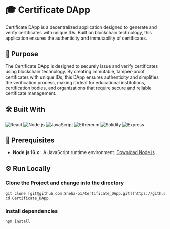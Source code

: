 # 🎓 Certificate DApp

Certificate DApp is a decentralized application designed to generate and verify certificates with unique IDs. Built on blockchain technology, this application ensures the authenticity and immutability of certificates.

## 🎯 Purpose

The Certificate DApp is designed to securely issue and verify certificates using blockchain technology. By creating immutable, tamper-proof certificates with unique IDs, this DApp ensures authenticity and simplifies the verification process, making it ideal for educational institutions, certification bodies, and organizations that require secure and reliable certificate management.
## 🛠️ Built With

![React](https://img.shields.io/badge/-React-61DAFB?style=flat-square&logo=React&logoColor=black)
![Node.js](https://img.shields.io/badge/-Node.js-339933?style=flat-square&logo=Node.js&logoColor=white)
![JavaScript](https://img.shields.io/badge/-JavaScript-F7DF1E?style=flat-square&logo=JavaScript&logoColor=black)
![Ethereum](https://img.shields.io/badge/-Ethereum-3C3C3D?style=flat-square&logo=Ethereum&logoColor=white)
![Solidity](https://img.shields.io/badge/-Solidity-363636?style=flat-square&logo=Solidity&logoColor=white)
![Express](https://img.shields.io/badge/-Express-000000?style=flat-square&logo=Express&logoColor=white)

## 📢 Prerequisites

- **Node.js 16.x** : A JavaScript runtime environment. [Download Node.js](https://nodejs.org/)
## ⚙️ Run Locally

### Clone the Project and change into the directory
```html
git clone [git@github.com:Sneha-p1/Certificate_DApp.git](https://github.com/Sneha-p1/Certificate_DApp.git)
cd Certificate_DApp
```
### Install dependencies
```html
npm install
```







